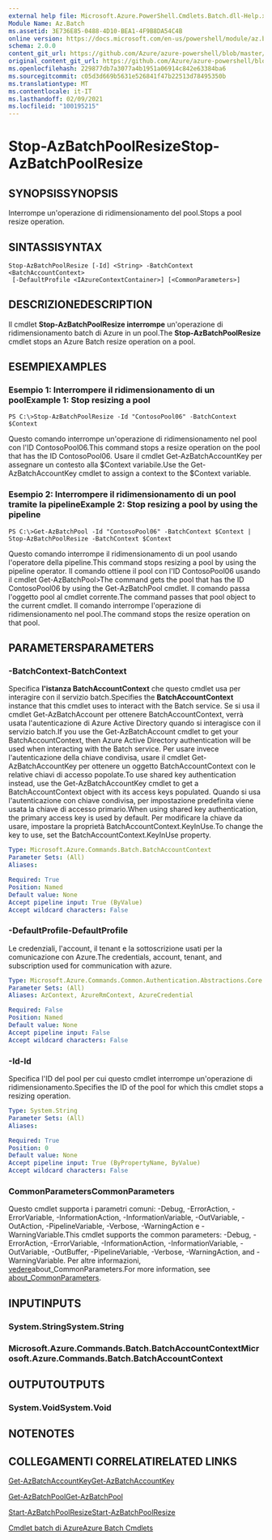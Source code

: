```yaml
---
external help file: Microsoft.Azure.PowerShell.Cmdlets.Batch.dll-Help.xml
Module Name: Az.Batch
ms.assetid: 3E736E85-0488-4D10-BEA1-4F9B8DA54C4B
online version: https://docs.microsoft.com/en-us/powershell/module/az.batch/stop-azbatchpoolresize
schema: 2.0.0
content_git_url: https://github.com/Azure/azure-powershell/blob/master/src/Batch/Batch/help/Stop-AzBatchPoolResize.md
original_content_git_url: https://github.com/Azure/azure-powershell/blob/master/src/Batch/Batch/help/Stop-AzBatchPoolResize.md
ms.openlocfilehash: 229877db7a3077a4b1951a06914c842e63384ba6
ms.sourcegitcommit: c05d3d669b5631e526841f47b22513d78495350b
ms.translationtype: MT
ms.contentlocale: it-IT
ms.lasthandoff: 02/09/2021
ms.locfileid: "100195215"
---
```

# <span data-ttu-id="672cc-101">Stop-AzBatchPoolResize</span><span class="sxs-lookup"><span data-stu-id="672cc-101">Stop-AzBatchPoolResize</span></span>

## <span data-ttu-id="672cc-102">SYNOPSIS</span><span class="sxs-lookup"><span data-stu-id="672cc-102">SYNOPSIS</span></span>
<span data-ttu-id="672cc-103">Interrompe un'operazione di ridimensionamento del pool.</span><span class="sxs-lookup"><span data-stu-id="672cc-103">Stops a pool resize operation.</span></span>

## <span data-ttu-id="672cc-104">SINTASSI</span><span class="sxs-lookup"><span data-stu-id="672cc-104">SYNTAX</span></span>

```
Stop-AzBatchPoolResize [-Id] <String> -BatchContext <BatchAccountContext>
 [-DefaultProfile <IAzureContextContainer>] [<CommonParameters>]
```

## <span data-ttu-id="672cc-105">DESCRIZIONE</span><span class="sxs-lookup"><span data-stu-id="672cc-105">DESCRIPTION</span></span>
<span data-ttu-id="672cc-106">Il cmdlet **Stop-AzBatchPoolResize interrompe** un'operazione di ridimensionamento batch di Azure in un pool.</span><span class="sxs-lookup"><span data-stu-id="672cc-106">The **Stop-AzBatchPoolResize** cmdlet stops an Azure Batch resize operation on a pool.</span></span>

## <span data-ttu-id="672cc-107">ESEMPI</span><span class="sxs-lookup"><span data-stu-id="672cc-107">EXAMPLES</span></span>

### <span data-ttu-id="672cc-108">Esempio 1: Interrompere il ridimensionamento di un pool</span><span class="sxs-lookup"><span data-stu-id="672cc-108">Example 1: Stop resizing a pool</span></span>
```
PS C:\>Stop-AzBatchPoolResize -Id "ContosoPool06" -BatchContext $Context
```

<span data-ttu-id="672cc-109">Questo comando interrompe un'operazione di ridimensionamento nel pool con l'ID ContosoPool06.</span><span class="sxs-lookup"><span data-stu-id="672cc-109">This command stops a resize operation on the pool that has the ID ContosoPool06.</span></span>
<span data-ttu-id="672cc-110">Usare il cmdlet Get-AzBatchAccountKey per assegnare un contesto alla $Context variabile.</span><span class="sxs-lookup"><span data-stu-id="672cc-110">Use the Get-AzBatchAccountKey cmdlet to assign a context to the $Context variable.</span></span>

### <span data-ttu-id="672cc-111">Esempio 2: Interrompere il ridimensionamento di un pool tramite la pipeline</span><span class="sxs-lookup"><span data-stu-id="672cc-111">Example 2: Stop resizing a pool by using the pipeline</span></span>
```
PS C:\>Get-AzBatchPool -Id "ContosoPool06" -BatchContext $Context | Stop-AzBatchPoolResize -BatchContext $Context
```

<span data-ttu-id="672cc-112">Questo comando interrompe il ridimensionamento di un pool usando l'operatore della pipeline.</span><span class="sxs-lookup"><span data-stu-id="672cc-112">This command stops resizing a pool by using the pipeline operator.</span></span>
<span data-ttu-id="672cc-113">Il comando ottiene il pool con l'ID ContosoPool06 usando il cmdlet Get-AzBatchPool></span><span class="sxs-lookup"><span data-stu-id="672cc-113">The command gets the pool that has the ID ContosoPool06 by using the Get-AzBatchPool cmdlet.</span></span>
<span data-ttu-id="672cc-114">Il comando passa l'oggetto pool al cmdlet corrente.</span><span class="sxs-lookup"><span data-stu-id="672cc-114">The command passes that pool object to the current cmdlet.</span></span>
<span data-ttu-id="672cc-115">Il comando interrompe l'operazione di ridimensionamento nel pool.</span><span class="sxs-lookup"><span data-stu-id="672cc-115">The command stops the resize operation on that pool.</span></span>

## <span data-ttu-id="672cc-116">PARAMETERS</span><span class="sxs-lookup"><span data-stu-id="672cc-116">PARAMETERS</span></span>

### <span data-ttu-id="672cc-117">-BatchContext</span><span class="sxs-lookup"><span data-stu-id="672cc-117">-BatchContext</span></span>
<span data-ttu-id="672cc-118">Specifica **l'istanza BatchAccountContext** che questo cmdlet usa per interagire con il servizio batch.</span><span class="sxs-lookup"><span data-stu-id="672cc-118">Specifies the **BatchAccountContext** instance that this cmdlet uses to interact with the Batch service.</span></span>
<span data-ttu-id="672cc-119">Se si usa il cmdlet Get-AzBatchAccount per ottenere BatchAccountContext, verrà usata l'autenticazione di Azure Active Directory quando si interagisce con il servizio batch.</span><span class="sxs-lookup"><span data-stu-id="672cc-119">If you use the Get-AzBatchAccount cmdlet to get your BatchAccountContext, then Azure Active Directory authentication will be used when interacting with the Batch service.</span></span> <span data-ttu-id="672cc-120">Per usare invece l'autenticazione della chiave condivisa, usare il cmdlet Get-AzBatchAccountKey per ottenere un oggetto BatchAccountContext con le relative chiavi di accesso popolate.</span><span class="sxs-lookup"><span data-stu-id="672cc-120">To use shared key authentication instead, use the Get-AzBatchAccountKey cmdlet to get a BatchAccountContext object with its access keys populated.</span></span> <span data-ttu-id="672cc-121">Quando si usa l'autenticazione con chiave condivisa, per impostazione predefinita viene usata la chiave di accesso primario.</span><span class="sxs-lookup"><span data-stu-id="672cc-121">When using shared key authentication, the primary access key is used by default.</span></span> <span data-ttu-id="672cc-122">Per modificare la chiave da usare, impostare la proprietà BatchAccountContext.KeyInUse.</span><span class="sxs-lookup"><span data-stu-id="672cc-122">To change the key to use, set the BatchAccountContext.KeyInUse property.</span></span>

```yaml
Type: Microsoft.Azure.Commands.Batch.BatchAccountContext
Parameter Sets: (All)
Aliases:

Required: True
Position: Named
Default value: None
Accept pipeline input: True (ByValue)
Accept wildcard characters: False
```

### <span data-ttu-id="672cc-123">-DefaultProfile</span><span class="sxs-lookup"><span data-stu-id="672cc-123">-DefaultProfile</span></span>
<span data-ttu-id="672cc-124">Le credenziali, l'account, il tenant e la sottoscrizione usati per la comunicazione con Azure.</span><span class="sxs-lookup"><span data-stu-id="672cc-124">The credentials, account, tenant, and subscription used for communication with azure.</span></span>

```yaml
Type: Microsoft.Azure.Commands.Common.Authentication.Abstractions.Core.IAzureContextContainer
Parameter Sets: (All)
Aliases: AzContext, AzureRmContext, AzureCredential

Required: False
Position: Named
Default value: None
Accept pipeline input: False
Accept wildcard characters: False
```

### <span data-ttu-id="672cc-125">-Id</span><span class="sxs-lookup"><span data-stu-id="672cc-125">-Id</span></span>
<span data-ttu-id="672cc-126">Specifica l'ID del pool per cui questo cmdlet interrompe un'operazione di ridimensionamento.</span><span class="sxs-lookup"><span data-stu-id="672cc-126">Specifies the ID of the pool for which this cmdlet stops a resizing operation.</span></span>

```yaml
Type: System.String
Parameter Sets: (All)
Aliases:

Required: True
Position: 0
Default value: None
Accept pipeline input: True (ByPropertyName, ByValue)
Accept wildcard characters: False
```

### <span data-ttu-id="672cc-127">CommonParameters</span><span class="sxs-lookup"><span data-stu-id="672cc-127">CommonParameters</span></span>
<span data-ttu-id="672cc-128">Questo cmdlet supporta i parametri comuni: -Debug, -ErrorAction, -ErrorVariable, -InformationAction, -InformationVariable, -OutVariable, -OutAction, -PipelineVariable, -Verbose, -WarningAction e -WarningVariable.</span><span class="sxs-lookup"><span data-stu-id="672cc-128">This cmdlet supports the common parameters: -Debug, -ErrorAction, -ErrorVariable, -InformationAction, -InformationVariable, -OutVariable, -OutBuffer, -PipelineVariable, -Verbose, -WarningAction, and -WarningVariable.</span></span> <span data-ttu-id="672cc-129">Per altre informazioni, [vedere](http://go.microsoft.com/fwlink/?LinkID=113216)about_CommonParameters.</span><span class="sxs-lookup"><span data-stu-id="672cc-129">For more information, see [about_CommonParameters](http://go.microsoft.com/fwlink/?LinkID=113216).</span></span>

## <span data-ttu-id="672cc-130">INPUT</span><span class="sxs-lookup"><span data-stu-id="672cc-130">INPUTS</span></span>

### <span data-ttu-id="672cc-131">System.String</span><span class="sxs-lookup"><span data-stu-id="672cc-131">System.String</span></span>

### <span data-ttu-id="672cc-132">Microsoft.Azure.Commands.Batch.BatchAccountContext</span><span class="sxs-lookup"><span data-stu-id="672cc-132">Microsoft.Azure.Commands.Batch.BatchAccountContext</span></span>

## <span data-ttu-id="672cc-133">OUTPUT</span><span class="sxs-lookup"><span data-stu-id="672cc-133">OUTPUTS</span></span>

### <span data-ttu-id="672cc-134">System.Void</span><span class="sxs-lookup"><span data-stu-id="672cc-134">System.Void</span></span>

## <span data-ttu-id="672cc-135">NOTE</span><span class="sxs-lookup"><span data-stu-id="672cc-135">NOTES</span></span>

## <span data-ttu-id="672cc-136">COLLEGAMENTI CORRELATI</span><span class="sxs-lookup"><span data-stu-id="672cc-136">RELATED LINKS</span></span>

[<span data-ttu-id="672cc-137">Get-AzBatchAccountKey</span><span class="sxs-lookup"><span data-stu-id="672cc-137">Get-AzBatchAccountKey</span></span>](./Get-AzBatchAccountKey.md)

[<span data-ttu-id="672cc-138">Get-AzBatchPool</span><span class="sxs-lookup"><span data-stu-id="672cc-138">Get-AzBatchPool</span></span>](./Get-AzBatchPool.md)

[<span data-ttu-id="672cc-139">Start-AzBatchPoolResize</span><span class="sxs-lookup"><span data-stu-id="672cc-139">Start-AzBatchPoolResize</span></span>](./Start-AzBatchPoolResize.md)

[<span data-ttu-id="672cc-140">Cmdlet batch di Azure</span><span class="sxs-lookup"><span data-stu-id="672cc-140">Azure Batch Cmdlets</span></span>](/powershell/module/Az.Batch/)
